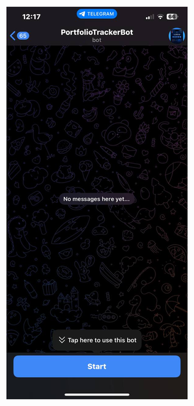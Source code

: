 ![Wallet Tracker Screenshot](https://raw.githubusercontent.com/lucidshaya/Wallet-Tracker-Bot/main/photo_2025-09-01_12-23-03.jpg)
